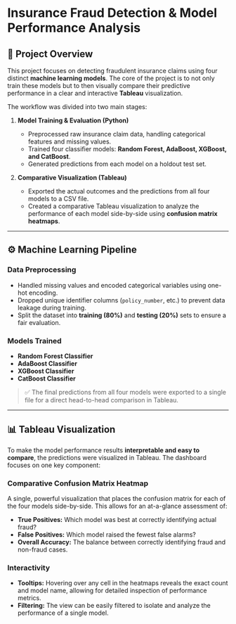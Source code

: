 # Insurance Fraud Detection & Model Performance Analysis

## 📌 Project Overview
This project focuses on detecting fraudulent insurance claims using four distinct **machine learning models**. The core of the project is to not only train these models but to then visually compare their predictive performance in a clear and interactive **Tableau** visualization.

The workflow was divided into two main stages:

1.  **Model Training & Evaluation (Python)**
    - Preprocessed raw insurance claim data, handling categorical features and missing values.
    - Trained four classifier models: **Random Forest, AdaBoost, XGBoost, and CatBoost**.
    - Generated predictions from each model on a holdout test set.

2.  **Comparative Visualization (Tableau)**
    - Exported the actual outcomes and the predictions from all four models to a CSV file.
    - Created a comparative Tableau visualization to analyze the performance of each model side-by-side using **confusion matrix heatmaps**.

---

## ⚙️ Machine Learning Pipeline
### Data Preprocessing
- Handled missing values and encoded categorical variables using one-hot encoding.
- Dropped unique identifier columns (`policy_number`, etc.) to prevent data leakage during training.
- Split the dataset into **training (80%)** and **testing (20%)** sets to ensure a fair evaluation.

### Models Trained
- **Random Forest Classifier**
- **AdaBoost Classifier**
- **XGBoost Classifier**
- **CatBoost Classifier**

> ✅ The final predictions from all four models were exported to a single file for a direct head-to-head comparison in Tableau.

---

## 📊 Tableau Visualization
To make the model performance results **interpretable and easy to compare**, the predictions were visualized in Tableau. The dashboard focuses on one key component:

### Comparative Confusion Matrix Heatmap
A single, powerful visualization that places the confusion matrix for each of the four models side-by-side. This allows for an at-a-glance assessment of:

- **True Positives:** Which model was best at correctly identifying actual fraud?
- **False Positives:** Which model raised the fewest false alarms?
- **Overall Accuracy:** The balance between correctly identifying fraud and non-fraud cases.

### Interactivity
- **Tooltips:** Hovering over any cell in the heatmaps reveals the exact count and model name, allowing for detailed inspection of performance metrics.
- **Filtering:** The view can be easily filtered to isolate and analyze the performance of a single model.

